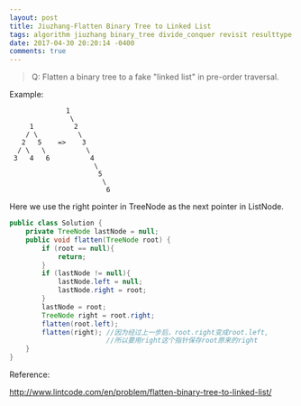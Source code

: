 ```yaml
---
layout: post
title: Jiuzhang-Flatten Binary Tree to Linked List
tags: algorithm jiuzhang binary_tree divide_conquer revisit resulttype
date: 2017-04-30 20:20:14 -0400
comments: true
---
```


>Q: Flatten a binary tree to a fake "linked list" in pre-order traversal.

Example:

```
              1
               \
     1          2
    / \          \
   2   5    =>    3
  / \   \          \
 3   4   6          4
                     \
                      5
                       \
                        6
```

Here we use the right pointer in TreeNode as the next pointer in ListNode.

```java
public class Solution {
    private TreeNode lastNode = null;
    public void flatten(TreeNode root) {
        if (root == null){
            return;
        }
        if (lastNode != null){
            lastNode.left = null;
            lastNode.right = root;
        }
        lastNode = root;
        TreeNode right = root.right;
        flatten(root.left);
        flatten(right); //因为经过上一步后，root.right变成root.left, 
                        //所以要用right这个指针保存root原来的right
    }
}
```

Reference:

http://www.lintcode.com/en/problem/flatten-binary-tree-to-linked-list/